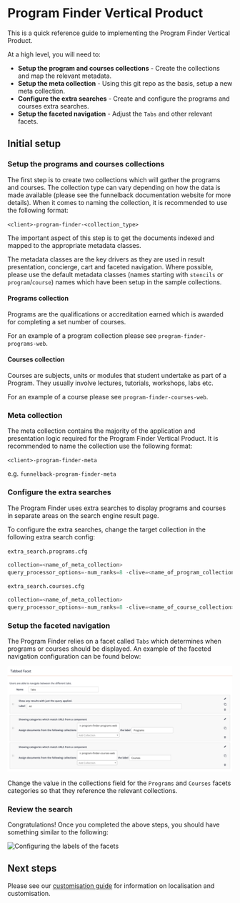# Program Finder Vertical Product

This is a quick reference guide to implementing the Program Finder Vertical Product.

At a high level, you will need to:

* **Setup the program and courses collections** - Create the collections and map the relevant metadata.
* **Setup the meta collection** - Using this git repo as the basis, setup a new meta collection.
* **Configure the extra searches** - Create and configure the programs and courses extra searches.
* **Setup the faceted navigation** - Adjust the `Tabs` and other relevant facets.

## Initial setup

### Setup the programs and courses collections

The first step is to create two collections which will gather the programs and courses. The collection type can vary depending on how the data is made available (please see the funnelback documentation website for more details). When it comes to naming the collection, it is recommended to use the following format:

`<client>-program-finder-<collection_type>`

The important aspect of this step is to get the documents indexed and mapped to the appropriate metadata classes.

The metadata classes are the key drivers as they are used in result presentation, concierge, cart and faceted navigation. Where possible, please use the default metadata classes (names starting with `stencils` or `program`/`course`) names which have been setup in the sample collections.

#### Programs collection

Programs are the qualifications or accreditation earned which is awarded for completing a set number of courses.

For an example of a program collection please see `program-finder-programs-web`.

#### Courses collection

Courses are subjects, units or modules that student undertake as part of a Program. They usually involve lectures, tutorials, workshops, labs etc.

For an example of a course please see `program-finder-courses-web`.

### Meta collection

The meta collection contains the majority of the application and presentation logic required for the Program Finder Vertical Product. It is recommended to name the collection use the following format:

`<client>-program-finder-meta`

e.g. `funnelback-program-finder-meta`

### Configure the extra searches

The Program Finder uses extra searches to display programs and courses in separate areas on the search engine result page.

To configure the extra searches, change the target collection in the following extra search config:

`extra_search.programs.cfg`

```java
collection=<name_of_meta_collection>
query_processor_options=-num_ranks=8 -clive=<name_of_program_collection> -log=off -curator=off -spelling=off -show_qsyntax_tree=off -explain=false
```

`extra_search.courses.cfg`

```java
collection=<name_of_meta_collection>
query_processor_options=-num_ranks=8 -clive=<name_of_course_collection> -log=off -curator=off -spelling=off -show_qsyntax_tree=off -explain=false
```

### Setup the faceted navigation

The Program Finder relies on a facet called `Tabs` which determines when programs or courses should be displayed. An example of the faceted navigation configuration can be found below:

![Configuring the labels of the facets](@documentation/images/facet_labels.png "Configuring the labels of the facets")

Change the value in the collections field for the `Programs` and `Courses` facets categories so that they reference the relevant collections.

### Review the search

Congratulations! Once you completed the above steps, you should have something similar to the following:

![Configuring the labels of the facets](@documentation/images/program_finder_overview.png "Configuring the labels of the facets")

## Next steps

Please see our [customisation guide](@documentation/README.md) for information on localisation and customisation.

